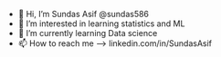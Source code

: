- 👋 Hi, I’m Sundas Asif @sundas586
- 👀 I’m interested in learning statistics and ML
- 🌱 I’m currently learning Data science
- 📫 How to reach me --> linkedin.com/in/SundasAsif

<!---
sundas586/sundas586 is a ✨ special ✨ repository because its `README.md` (this file) appears on your GitHub profile.
You can click the Preview link to take a look at your changes.
--->
